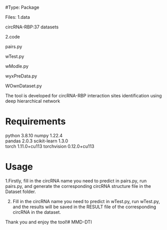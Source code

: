 #Type: Package

Files: 1.data

circRNA-RBP:37 datasets

2.code

pairs.py 

wTest.py

wModle.py

wyxPreData.py

WOwnDataset.py


The tool is developed for circRNA-RBP interaction sites identification using deep hierarchical network
# Requirements
python                    3.8.10
numpy                     1.22.4   
pandas                    2.0.3 
scikit-learn              1.3.0    
torch                     1.11.0+cu113 
torchvision               0.12.0+cu113  
# Usage

1.Firstly, fill in the circRNA name you need to predict in pairs.py, run pairs.py, and generate the corresponding circRNA structure file in the Dataset folder.

2. Fill in the circRNA name you need to predict in wTest.py, run wTest.py, and the results will be saved in the RESULT file of the corresponding circRNA in the dataset.

Thank you and enjoy the tool!# MMD-DTI
